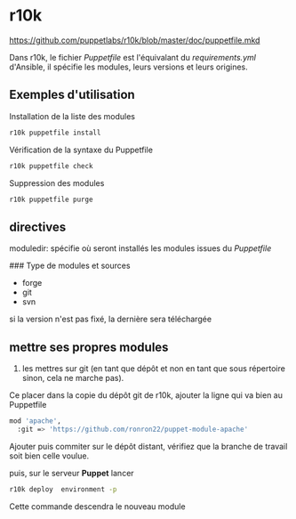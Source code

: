 # r10k

https://github.com/puppetlabs/r10k/blob/master/doc/puppetfile.mkd

Dans r10k, le fichier *Puppetfile* est l'équivalant du *requirements.yml* d'Ansible, il spécifie les modules, leurs versions et leurs origines.  

## Exemples d'utilisation

Installation de la liste des modules

```bash
r10k puppetfile install
```

Vérification de la syntaxe du Puppetfile

```bash
r10k puppetfile check
```

Suppression des modules

```bash
r10k puppetfile purge
```

## directives

moduledir:
spécifie où seront installés les modules issues du *Puppetfile*

### Type de modules et sources

* forge
* git 
* svn

si la version n'est pas fixé, la dernière sera téléchargée


## mettre ses propres modules

1. les mettres sur git (en tant que dépôt et non en tant que sous répertoire sinon, cela ne marche pas).

Ce placer dans la copie du dépôt git de r10k, ajouter la ligne qui va bien au Puppetfile

```bash
mod 'apache',
  :git => 'https://github.com/ronron22/puppet-module-apache' 
```

Ajouter puis commiter sur le dépôt distant, vérifiez que la branche de travail soit bien celle voulue.

puis, sur le serveur **Puppet** lancer

```bash
r10k deploy  environment -p
```

Cette commande descendra le nouveau module

